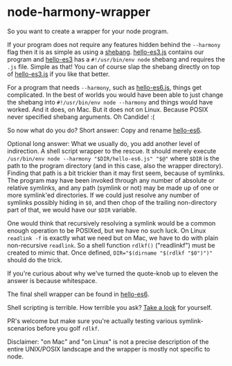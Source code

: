 # node-harmony-wrapper

So you want to create a wrapper for your node program.

If your program does not require any features hidden behind the `--harmony` flag then it is as
simple as using a [shebang](http://en.wikipedia.org/wiki/Shebang_(Unix)).
[hello-es3.js](hello-es3.js) contains our  program and [hello-es3](hello-es3) has a `#!/usr/bin/env
node` shebang and requires the `.js` file. Simple as that! You can of course slap the shebang
directly on top of [hello-es3.js](hello-es3.js) if you like that better.

For a program that needs `--harmony`, such as [hello-es6.js](hello-es6.js), things get complicated.
In the best of worlds you would have been able to just change the shebang into `#!/usr/bin/env node
--harmony` and things would have worked. And it does, on Mac. But it does not on Linux. Because
POSIX never specified shebang arguments. Oh Candide! :(

So now what do you do? Short answer: Copy and rename [hello-es6](hello-es6).

Optional long answer: What we usually do, you add another level of indirection. A shell script
wrapper to the rescue. It should merely execute `/usr/bin/env node --harmony "$DIR/hello-es6.js"
"$@"` where `$DIR` is the path to the program directory (and in this case, also the wrapper
directory). Finding that path is a bit trickier than it may first seem, because of symlinks. The
program may have been invoked through any number of absolute or relative symlinks, and any path
(symlink or not) may be made up of one or more symlink'ed directories. If we could just resolve any
number of symlinks possibly hiding in `$0`, and then chop of the trailing non-directory part of
that, we would have our `$DIR` variable.

One would think that recursively resolving a symlink would be a common enough operation to be
POSIXed, but we have no such luck. On Linux `readlink -f` is exactly what we need but on Mac, we
have to do with plain non-recursive `readlink`. So a shell function `rdlkf()` ("readlinkf") must be
created to mimic that. Once defined, `DIR="$(dirname "$(rdlkf "$0")")"` should do the trick.

If you're curious about why we've turned the quote-knob up to eleven the answer is because
whitespace.

The final shell wrapper can be found in [hello-es6](hello-es6).

Shell scripting is terrible. How terrible you ask? [Take a look](hello-es6) for yourself.

PR's welcome but make sure you're actually testing various symlink-scenarios before you golf
`rdlkf`.

Disclaimer: "on Mac" and "on Linux" is not a precise description of the entire UNIX/POSIX landscape
and the wrapper is mostly not specific to node.
